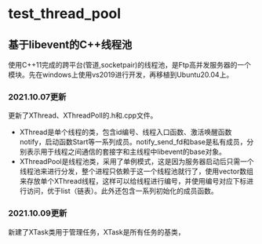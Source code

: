 # test_thread_pool
## 基于libevent的C++线程池
使用C++11完成的跨平台(管道,socketpair)的线程池，是Ftp高并发服务器的一个模块。先在windows上使用vs2019进行开发，再移植到Ubuntu20.04上。

### 2021.10.07更新
更新了XThread、XThreadPoll的.h和.cpp文件。
* XThread是单个线程的类，包含id编号、线程入口函数、激活唤醒函数notify，启动函数Start等一系列成员。notify_send_fd和base是私有成员，分别表示用于线程之间通信的套接字和主线程中libevent的base对象。
* XThreadPool是线程池类，采用了单例模式，这是因为服务器启动后只需一个线程池来进行分发，整个进程只依赖于这一个线程池就行了，使用vector数组来存放单个XThread线程，这样可以给线程进行编号，并使用编号对应下标进行访问，优于list（链表）。此外还包含一系列初始化的成员函数。


### 2021.10.09更新
新建了XTask类用于管理任务，XTask是所有任务的基类，

